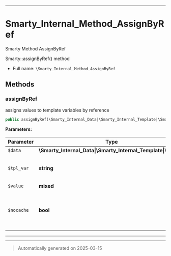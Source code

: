 ***

# Smarty_Internal_Method_AssignByRef

Smarty Method AssignByRef

Smarty::assignByRef() method

* Full name: `\Smarty_Internal_Method_AssignByRef`




## Methods


### assignByRef

assigns values to template variables by reference

```php
public assignByRef(\Smarty_Internal_Data|\Smarty_Internal_Template|\Smarty $data, string $tpl_var, mixed& $value, bool $nocache): \Smarty_Internal_Data|\Smarty_Internal_Template|\Smarty
```








**Parameters:**

| Parameter | Type | Description |
|-----------|------|-------------|
| `$data` | **\Smarty_Internal_Data&#124;\Smarty_Internal_Template&#124;\Smarty** |  |
| `$tpl_var` | **string** | the template variable name |
| `$value` | **mixed** |  |
| `$nocache` | **bool** | if true any output of this variable will<br />be not cached |





***


***
> Automatically generated on 2025-03-15
